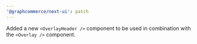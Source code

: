 ```yaml
---
'@graphcommerce/next-ui': patch
---
```


Added a new `<OverlayHeader />` component to be used in combination with the `<Overlay />` component.
